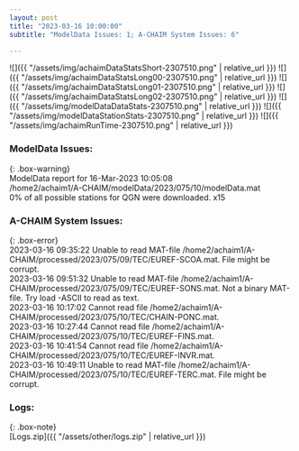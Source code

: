 ```yaml
---
layout: post
title: "2023-03-16 10:00:00"
subtitle: "ModelData Issues: 1; A-CHAIM System Issues: 6"

---
```


![]({{ "/assets/img/achaimDataStatsShort-2307510.png" | relative_url }})
![]({{ "/assets/img/achaimDataStatsLong00-2307510.png" | relative_url }})
![]({{ "/assets/img/achaimDataStatsLong01-2307510.png" | relative_url }})
![]({{ "/assets/img/achaimDataStatsLong02-2307510.png" | relative_url }})
![]({{ "/assets/img/modelDataDataStats-2307510.png" | relative_url }})
![]({{ "/assets/img/modelDataStationStats-2307510.png" | relative_url }})
![]({{ "/assets/img/achaimRunTime-2307510.png" | relative_url }})

### ModelData Issues:  
  
{: .box-warning}  
 ModelData report for 16-Mar-2023 10:05:08   
 /home2/achaim1/A-CHAIM/modelData/2023/075/10/modelData.mat   
 0% of all possible stations for QGN were downloaded. x15   
  
### A-CHAIM System Issues:  
  
{: .box-error}  
2023-03-16 09:35:22 Unable to read MAT-file /home2/achaim1/A-CHAIM/processed/2023/075/09/TEC/EUREF-SCOA.mat. File might be corrupt.  
2023-03-16 09:51:32 Unable to read MAT-file /home2/achaim1/A-CHAIM/processed/2023/075/09/TEC/EUREF-SONS.mat. Not a binary MAT-file. Try load -ASCII to read as text.  
2023-03-16 10:17:02 Cannot read file /home2/achaim1/A-CHAIM/processed/2023/075/10/TEC/CHAIN-PONC.mat.  
2023-03-16 10:27:44 Cannot read file /home2/achaim1/A-CHAIM/processed/2023/075/10/TEC/EUREF-FINS.mat.  
2023-03-16 10:41:54 Cannot read file /home2/achaim1/A-CHAIM/processed/2023/075/10/TEC/EUREF-INVR.mat.  
2023-03-16 10:49:11 Unable to read MAT-file /home2/achaim1/A-CHAIM/processed/2023/075/10/TEC/EUREF-TERC.mat. File might be corrupt.  

### Logs:  
  
{: .box-note}  
[Logs.zip]({{ "/assets/other/logs.zip" | relative_url }})  
